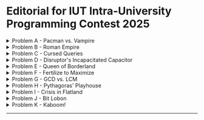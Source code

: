 # Editorial for IUT Intra-University Programming Contest 2025

<details>
<summary>Problem A - Pacman vs. Vampire</summary>

Problem Setter: [Irfanur Rahman Rafio](https://codeforces.com/profile/Rafio)  
Estimated Difficulty: 1500  
Tag(s): Graph

<details>
<summary> Hint 1</summary>

The vampires know Pacman's moves.

</details>

<details>
<summary> Hint 2</summary>

Pacman should exit as soon as possible.

</details>

<details>
<summary> Hint 3</summary>

Find a way to count how many vampires can bite Pacman.

</details>

<details>
<summary> Hint 4</summary>

This problem has a crazy edge case.

</details>

<details>
<summary> Hint 5</summary>

What is the role of walls in this problem?

</details>

<details>
<summary>Solution</summary>

Since the vampires know Pacman's initial location and all moves (thus, the full path), there is no point for Pacman in trying to evade them. So Pacman's optimal strategy is to exit the game as soon as possible.

Each vampire is independent and can bite Pacman at most once. To bite Pacman, a vampire needs to occupy the same cell as Pacman at some point before Pacman exits the game. Now, consider the set of possible meeting points: the food cell (the cell containing the food), Pacman's position just before the food, the one before that, and so on, up to Pacman's starting cell.

If a vampire can meet Pacman at an earlier cell, then by following the same moves as Pacman, it can also meet Pacman at the food cell. The contrapositive is also true: if a vampire cannot reach the food cell in time, then it cannot meet Pacman at any earlier cell either. Therefore, the question "Can a vampire meet Pacman before it exits?" is equivalent to the simpler question "Can a vampire reach the food cell in time?"

This observation reduces the problem to comparing distances. Since both Pacman and the vampires move one cell per turn, a vampire can bite Pacman if and only if its distance to the food cell is less than or equal to Pacman's distance to the food cell.

To check this efficiently, you can run a BFS from the food cell. This gives the distance from the food to every other cell in the grid. Let $dP = \text{distance from Pacman's starting cell to the food}$ and $dV_i = \text{distance from the starting cell of the } i\text{-th vampire to the food}$. The $i$-th vampire can successfully bite Pacman if and only if $dV_i \le dP$.

Finally, Pacman always gains $+500$ points for eating the food, and loses $10$ points for each vampire that manages to bite. Let the number of vampires that can bite Pacman be $B$. The optimal score is: $500 - 10B$.

The following is a compact formulation of the inference:  
Optimal Score $= 500 - 10 \times |\\{ \text{Vampires that can bite Pacman in an optimal play} \\} |$  
 $= 500 - 10 \times |\\{ \text{Vampires that can meet Pacman before he exits} \\} |$  
 $= 500 - 10 \times |\\{ \text{Vampires that can meet Pacman at the food cell} \\} |$  
 $= 500 - 10 \times |\\{ \text{Vampires that can reach the food cell before Pacman or on the same turn} \\} |$  
 $= 500 - 10 \times |\\{ i : dV_i \le dP \\} |$

---

However, this is an **evil problem**. Every statement written till now had a hidden assumption: Pacman can reach the food and exit the game.  
However, because of the walls, this may not be true. It is possible that Pacman and the food are in separate components. In that scenario, all the vampires that are in the same component as Pacman can bite Pacman as the game won't end untill $10^7$ turns. The optimal score will then be: $-10B$.  
To find $B$, you can run DFS/BFS from Pacman's initial cell and count how many vampires are in the same component.

Time Complexity = $\mathcal{O}(nm)$

<details>

<summary>Code</summary>

```cpp
#include <bits/stdc++.h>
using namespace std;

#define fastio ios_base::sync_with_stdio(0); cin.tie(0)
using LL = long long;
using PII = pair<int,int>;

LL inf = 1e7 + 5;



void addNode(int x, int y, int d, vector<string>& grid, vector<vector<int>>& dist, queue<PII>& q)
{
    if(x < 0) return;
    if(y < 0) return;

    int n = grid.size(), m = grid[0].size();
    if(x >= n) return;
    if(y >= m) return;

    if(grid[x][y] == '#') return;
    if(dist[x][y] <= d) return;

    q.push({x, y});
    dist[x][y] = d;
}

void bfs(vector<string>& grid, vector<vector<int>>& dist, int sx, int sy)
{
    queue<PII> q;
    addNode(sx, sy, 0, grid, dist, q);

    while(!q.empty())
    {
        auto [x, y] = q.front();
        q.pop();

        auto d = dist[x][y];

        addNode(x - 1, y, d + 1, grid, dist, q);
        addNode(x + 1, y, d + 1, grid, dist, q);
        addNode(x, y - 1, d + 1, grid, dist, q);
        addNode(x, y + 1, d + 1, grid, dist, q);
    }
}



void pre()
{
    fastio;


}

void solve(int tc)
{
    int i, j, n, m, v = 0;
    cin >> n >> m;

    vector<string> grid(n);
    vector<vector<int>> dist(n, vector<int>(m, inf));
    for(auto &row: grid) cin >> row;

    int px, py, fx, fy;
    for(i = 0; i < n; i++) for(j = 0; j < m; j++)
    {
        if(grid[i][j] == 'P') px = i, py = j;
        if(grid[i][j] == 'F') fx = i, fy = j;
    }

    bfs(grid, dist, fx, fy);

    if(dist[px][py] == inf)
    {
        for(i = 0; i < n; i++)
            for(j = 0; j < m; j++)
                dist[i][j] = inf;

        bfs(grid, dist, px, py);

        for(i = 0; i < n; i++)
            for(j = 0; j < m; j++)
                if(grid[i][j] == 'V' and dist[i][j] < inf)
                    v++;

        cout << -10 * v;
        return;
    }

    for(i = 0; i < n; i++)
        for(j = 0; j < m; j++)
            if(grid[i][j] == 'V' and dist[i][j] <= dist[px][py])
                v++;

    cout << 500 - 10 * v;
}

int main()
{
    pre();

    int tc, tt = 1;
    cin >> tt;

    for(tc = 1; tc <= tt; tc++)
    {
        // cout << "Case " << tc << ": ";
        solve(tc);
        cout << '\n';
    }

    return 0;
}
```

</details>
</details>
</details>

<details>
<summary>Problem B - Roman Empire</summary>

Problem Setter: [Abdullah Abrar](https://codeforces.com/profile/lelbaba)  
Estimated Difficulty: 900  
Tag(s): Implementation

<details>
<summary>Solution</summary>

To convert a number to a Roman numeral, you first need to understand the structure. The key is that Roman numerals, much like the natural number system, are based on **postional value**.  
If you take a number like $1248$, you think of it as $1000 + 200 + 40 + 8$. The Roman numeral system treats it the same way. The representation for $1000$ is M, for $200$ is CC, for $40$ is XL, and for $8$ is VIII. To get the final Roman numeral, you simply join these parts together: MCCXLVIII.

Each digit in a number corresponds to a specific Roman numeral substring. This substring for the digit depends just on its value and position. The final result is always the **concatenation** of these substrings, from the largest postional value to the smallest.

Interestingly, the **pattern** for forming the numeral for any digit from 1 to 9 is universal. It just uses a different set of symbols depending on the positional value. For any given position (ones, tens, hundreds), you can identify a "one" symbol (I, X, C), a "five" symbol (V, L, D), and the "next one" symbol (X, C, M).

You can process the input number one digit at a time, from left to right (thousands, then hundreds, and so on). The core of this process is a reusable function that can convert any single digit from 0-9 into its Roman numeral substring, given its postional value.

The logic for converting a single digit can be broken down into three distinct types of cases.

1. **The Subtractive Cases**: Digits 4 and 9 are special. They are formed by placing a "one" symbol to represent subtraction.

2. **The Additive Cases**: Digits 1, 2, and 3 are the simplest. They are formed by repeating the "one" symbol for that postional value one, two, or three times (e.g., III or XXX).

3. **The Additive Cases with Five**: Digits 5, 6, 7, and 8 all start with the "five" symbol. The number 5 is just the "five" symbol itself. For 6, 7, and 8, you start with the "five" symbol and then append the Roman numeral for the remainder (1, 2, or 3).

This algorithm can be cleanly implemented using recursion.

<details>
<summary>Code</summary>

```cpp
#include <bits/stdc++.h>
using namespace std;

#define fastio ios_base::sync_with_stdio(0); cin.tie(0)
using LL = long long;

string symbols[] = {"I", "V", "X", "L", "C", "D", "M", ""};

string getSymbol(int digit, int pos)
{
    string one = symbols[pos * 2], five = symbols[pos * 2 + 1];

    if(digit == 0) return "";
    if(digit == 9) return one + getSymbol(1, pos + 1);
    if(digit >= 5) return five + getSymbol(digit - 5, pos);
    if(digit == 4) return one + five;
    return one + getSymbol(digit - 1, pos);
}



void pre()
{
    fastio;


}

void solve(int tc)
{
    int n;
    cin >> n;

    cout << getSymbol(n / 1000, 3); n %= 1000;
    cout << getSymbol(n / 100, 2); n %= 100;
    cout << getSymbol(n / 10, 1); n %= 10;
    cout << getSymbol(n, 0);
}

int main()
{
    pre();

    int tc, tt = 1;
    cin >> tt;

    for(tc = 1; tc <= tt; tc++)
    {
        // cout << "Case " << tc << ": ";
        solve(tc);
        cout << '\n';
    }

    return 0;
}
```

</details>
</details>

<details>
<summary>Alternate Solution</summary>

A great alternative strategy for this problem is to use a precomputed **lookup table**. Instead of building the logic to figure out Roman numerals on the fly, you do the work ahead of time and store all the possible answers in a simple table. Since $n \le 1316$, you only need to work with at most $4$ digits.

With your lookup table ready, the algorithm to convert a number becomes very straightforward. You can write a simple loop that processes the input number from the highest place value down to the lowest.

The primary advantage of this method is its _simplicity_ and _reliability_. The program at runtime isn't 'thinking' about Roman numeral rules; it's just retrieving an answer that you've already prepared. Your runtime code becomes incredibly clean - just a loop and an array lookup. This makes your code far less prone to bugs compared to a recursive function or a complex series of if-else statements.

<details>
<summary>Code</summary>

```cpp
#include <bits/stdc++.h>
using namespace std;

#define fastio ios_base::sync_with_stdio(0); cin.tie(0)
using LL = long long;

string digit[4][10] = {
    {"", "I", "II", "III", "IV", "V", "VI", "VII", "VIII", "IX"},
    {"", "X", "XX", "XXX", "XL", "L", "LX", "LXX", "LXXX", "XC"},
    {"", "C", "CC", "CCC", "CD", "D", "DC", "DCC", "DCCC", "CM"},
    {"", "M", "MM", "MMM", "", "", "", "", "", ""}
};

int p10[4] = {1, 10, 100, 1000};



void pre()
{
    fastio;


}

void solve(int tc)
{
    int i, n, d;
    cin >> n;

    for(i = 3; i >= 0; i--)
    {
        d = (n / p10[i]) % 10;
        cout << digit[i][d];
    }
}

int main()
{
    pre();

    int tc, tt = 1;
    cin >> tt;

    for(tc = 1; tc <= tt; tc++)
    {
        // cout << "Case " << tc << ": ";
        solve(tc);
        cout << '\n';
    }

    return 0;
}
```

</details>
</details>

<details>
<summary>Bonus Problem</summary>

Try to solve the reverse problem. Given a roman numeral representation of a number, determine its value.

</details>
</details>

<details>
<summary>Problem C - Cursed Queries</summary>

Problem Setter: [Nayeem Hossain Ahad](https://codeforces.com/profile/flying_saucer)  
Estimated Difficulty: 1900  
Tag(s): Data Structures, Range Query, Number Theory

<details>
<summary>Hint 1</summary>

Try to relate it with gcd.

</details>
<details>
<summary>Hint 2</summary>

$m$ is fixed for any testcase.

</details>

<details>
<summary>Hint 3</summary>

Highest number of divisors of $m$ is $48$.

</details>

<details>
<summary>Solution</summary>

Let's try to determine for any value of $k$ which number $a$ will be `k-good`.

Formally, you can write $a$ will be `k-good` if  
$a + kx \equiv 0 \pmod{m}$ is unsolvable.

Rewriting the equation you get:  
$a + kx = my \quad , \quad (\ x,\ y \in \mathbb{Z} ,\ x > 0,\ y > 0)$  
$\Rightarrow my - kx = a$ 

---

**Case 1: When a is not divisible by gcd(m, k).**

Let,  
$g = \gcd(m, k), \quad m' = \frac{m}{g}, \quad k' = \frac{k}{g}$ 

$my - kx = a$  
$\Rightarrow g m' y - g k' x = a$ 

This equation will be solvable for integer values of $x$ and $y$, only if $a$ is divisible by $g$.  

So if $a$ is not divisible by $g$, $a$ must be a `k-good` number.

---

**Case 2: When a is divisible by gcd(m, k).**

[Bézout's identity](https://proofwiki.org/wiki/B%C3%A9zout%27s_Identity) states that for any pair of integers $(p, q)$ there exists a pair of integers $(x, y)$ such that

$px + qy = \gcd(p, q)$  
$\Rightarrow px - (-qy) = \gcd(p, q)$  
$\Rightarrow px - qy = \gcd(p, q)$ 

You can add enough $pq$ to both $px$ and $qy$ to ensure that both $x$ and $y$ become positive without changing the right side of the equation.  
So the equation,

$px - qy = \gcd(p, q)$ is solvable for $(x > 0, y > 0)$. 

Replacing $p, q$ with $m, k$:  
$mx - ky = g \quad , \quad g = \gcd(m, k)$ 

Multiplying both sides by $\frac{a}{g}$ you get:  
$mx' - ky' = a$ 

Since $\frac{a}{g}$ is an integer (as $a$ is divisible by $g$), this equation is solvable.  
So $a$ will not be a `k-good` number.

---

**Final Reduction**

For any number $a$ to be `k-good` it should **not** be divisible by $\gcd(m, k)$.  

So the problem is reduced to finding the number of integers in the range $[l, r]$ that are not divisible by $\gcd(m, k)$.  

As $m$ is fixed for a testcase and $\gcd(m, k)$ will be a divisor of $m$,  
you can maintain a data structure (Segment Tree or Fenwick Tree) for each divisor of $m$.  

Let **nod(m)** denote the number of divisors of $m$.  
The number of divisors of $m$ will not exceed **48**.

- Data structure initialization takes $\mathcal{O}(\text{nod}(m) \cdot n \cdot \log n)$ time.
- Query 2 can be done in $\mathcal{O}(\log n)$ time.
- Query 1 can be done in $\mathcal{O}(\log n \cdot \text{nod}(m))$ time.

<details> 
<summary>Code</summary>

**Fenwick Tree Implementation**

```cpp
#include <bits/stdc++.h>
using namespace std;

#define PLL pair<long long, long long>
#define LL long long

#define faster {ios_base::sync_with_stdio(false);cin.tie(NULL);cout.tie(NULL);}

#define all(v) v.begin(), v.end()

class BIT{
    vector<int> bin;
    int N;
public:
    BIT(int N): N(N){
        bin = vector<int> (N + 1);
    }
    BIT() {}
    void update(int id, int val){
        for(; id <= N; id += id & -id)
            bin[id] += val;
    }
    int helper(int id){
        int sum = 0;
        for(; id > 0; id -= id & -id)
            sum += bin[id];
        return sum;
    }
    int query(int l, int r){
        return helper(r) - helper(l - 1);
    }
    ~BIT() {}
};

void solve(int tc) {
    int n, m; cin >> n >> m;
    vector<int> divisor, a(n);
    for(int i = 0; i < n; i++)
        cin >> a[i];

    for(int i = 1; i * i <= m; i++){
        if(m % i) continue;
        divisor.push_back(i);
        if(i != m / i) divisor.push_back(m / i);
    }
    sort(all(divisor));
    int s = divisor.size();
    vector<BIT> bit(s);
    for(int i = 0; i < s; i++){
        bit[i] = BIT(n);
    }
    for(int i = 0; i < s; i++){
        for(int j = 0; j < n; j++){
            if(a[j] % divisor[i] == 0) bit[i].update(j + 1, 1);
        }
    }
    int q; cin >> q;
    while(q--){
        int t; cin >> t;
        if(t == 1){
            int id, x; cin >> id >> x; id--;
            for(int i = 0; i < s; i++){
                if(a[id] % divisor[i] == 0) bit[i].update(id + 1, -1);
                if(x % divisor[i] == 0) bit[i].update(id + 1, 1);
            }
            a[id] = x;
        }else{
            int l, r, k; cin >> l >> r >> k;
            k = find(all(divisor), __gcd(m, k)) - divisor.begin();
            int ans = bit[k].query(l, r);
            cout << r - l + 1 - ans << '\n';
        }
    }
}

signed main() {
    faster
    int t = 1;
    cin >> t;
    for (int tc = 1; tc <= t; tc++) {
        solve(tc);
    }
    return 0;
}

```
**Segment Tree Implementation**

```cpp
#include <bits/stdc++.h>
#include <ext/pb_ds/assoc_container.hpp>
#include <ext/pb_ds/tree_policy.hpp>
 
using namespace std;
using namespace __gnu_pbds;
 
#define PLL pair<long long, long long>
#define LL long long
 
#define faster {ios_base::sync_with_stdio(false);cin.tie(NULL);cout.tie(NULL);}
#define ordered_set tree<int, null_type,less<int>, rb_tree_tag,tree_order_statistics_node_update>
#define all(v) v.begin(), v.end()
 
 
template <typename DT>
class segmentTree {
  DT *seg, I;
  int n;
  DT (*merge)(DT, DT);
 
  void build(int idx, int le, int ri, vector<DT> &v) {
    if (le == ri) {
      seg[idx] = v[le];
      return;
    }
    int mid = (le + ri) >> 1;
    build(2 * idx + 1, le, mid, v);
    build(2 * idx + 2, mid + 1, ri, v);
    seg[idx] = merge(seg[2 * idx + 1], seg[2 * idx + 2]);
  }
 
  void update(int idx, int le, int ri, int pos, DT val) {
    if (le == ri) {
      seg[idx] = val;
      return;
    }
    int mid = (le + ri) >> 1;
    if (pos <= mid)
      update(2 * idx + 1, le, mid, pos, val);
    else
      update(2 * idx + 2, mid + 1, ri, pos, val);
    seg[idx] = merge(seg[2 * idx + 1], seg[2 * idx + 2]);
  }
 
  DT query(int idx, int le, int ri, int l, int r) {
    if (l <= le && r >= ri) {
      return seg[idx];
    }
    if (r < le || l > ri) {
      return I;
    }
    int mid = (le + ri) >> 1;
    return merge(query(2 * idx + 1, le, mid, l, r), query(2 * idx + 2, mid + 1, ri, l, r));
  }
 
 public:
  segmentTree() {}
  segmentTree(vector<DT> &v, DT (*fptr)(DT, DT), DT I) {
    n = v.size();
    this->I = I;
    merge = fptr;
    seg = new DT[4 * n];
    build(0, 0, n - 1, v);
  }
  segmentTree(int n, DT (*fptr)(DT, DT), DT I) {
    this->n = n;
    this->I = I;
    merge = fptr;
    seg = new DT[4 * n];
    for(int i = 0; i < 4 * n; i++)
      seg[i] = I;
  }
  void update(int pos, DT val) { update(0, 0, n - 1, pos, val); }
  DT query(int l, int r) { return query(0, 0, n - 1, l, r); }
};
 
vector<int> fun(vector<int> a, vector<int> b){
    int m = a.size();
    vector<int> ret(m);
    for(int i = 0; i < m; i++){
        ret[i] = a[i] + b[i];
    }
    return ret;
}
 
void solve(int tc) {
    int n, m; cin >> n >> m;
    vector<int> divisor, a(n);
    for(int i = 0; i < n; i++)
        cin >> a[i];
 
    for(int i = 1; i * i <= m; i++){
        if(m % i) continue;
        divisor.push_back(i);
        if(i != m / i) divisor.push_back(m / i);
    }   
    sort(all(divisor));
    int s = divisor.size();
    vector<vector<int>> b(n, vector<int> (s));
    for(int i = 0; i < n; i++){
        for(int j = 0; j < s; j++){
            b[i][j] = (a[i] % divisor[j] == 0);
        }
    }
    segmentTree<vector<int>> seg(b, fun, vector<int> (s));
 
    int q; cin >> q;
    while(q--){
        int t; cin >> t;
        if(t == 1){
            int id, x; cin >> id >> x; id--;
            vector<int> val(s);
            for(int i = 0; i < s; i++){
                if(x % divisor[i] == 0) val[i] = 1;
            }
            seg.update(id, val);
        }else{
            int l, r, k; cin >> l >> r >> k; l--, r--;
            k = find(all(divisor), __gcd(m, k)) - divisor.begin();
            int ans = seg.query(l, r)[k];
            cout << r - l + 1 - ans << '\n';
        }
    }
}
 
signed main() {
    faster
    int t = 1;
    cin >> t;
    for (int tc = 1; tc <= t; tc++) {
        solve(tc);
    }
    return 0;
}

```

</details>
</details>

<details>
<summary>Alternate Solution</summary>

This problem can also be solved for higher values of $m \, (m \leq 10^9)$.

Instead of Segment Tree / Fenwick Tree, you can divide the whole array into $\sqrt{n}$ blocks each of size $\sqrt{n}$ and maintain the information (how many numbers in this block are not divisible by a certain divisor of $m$) for each block.

- Preprocessing takes $\mathcal{O}(n \cdot \text{nod}(m) + t \cdot \sqrt{m})$ time.  
- Query 2 can be done in $\mathcal{O}(\sqrt{n})$ time.  
- Query 1 can be done in $\mathcal{O}(\text{nod}(m))$ time, which will not exceed **1344** for $(m \leq 10^9)$.

<details>
<summary>Code</summary>

```cpp
#include <bits/stdc++.h>
#include <ext/pb_ds/assoc_container.hpp>
#include <ext/pb_ds/tree_policy.hpp>

using namespace std;
using namespace __gnu_pbds;
using LL = long long;

#ifdef LEL
#include "dbg.h"
#else
#define dbg(...)
#endif

const int N = 1e5 + 5, M = 1350, B = 350; // B * B > N
int a[N], b[B][M], divisors[M], div_cnt;

void init(int m) {
    div_cnt = 0;
    for(LL i = 1; i * i <= m; i++) {
        if(m % i == 0) {
            divisors[div_cnt++] = i;
            if(i != m / i) divisors[div_cnt++] = m / i;
        }
    }
}

void update(int i, int x) {
    for(int d = 0; d < div_cnt; d++) {
        int last = (a[i] % divisors[d] != 0);
        int cur = (x % divisors[d] != 0);

        b[i / B][d] += cur - last;
    }
    a[i] = x;
}

int query(int l, int r, int k) {
    int rnk = 0;
    for(int d = 0; d < div_cnt; d++) {
        if(k == divisors[d]) rnk = d;
    }

    int ans = 0;
    for(int i = l; i <= r; i++) {
        if(i % B == 0 and i + B - 1 <= r) {
            ans += b[i / B][rnk];
            i += B - 1;
        } else {
            ans += (a[i] % k != 0);
        }
    }

    return ans;
}

int main() {
    cin.tie(0) -> sync_with_stdio(0);

    int T;
    cin >> T;
    while(T--) {
        int n, m;
        cin >> n >> m;

        init(m);
        for(int i = 0, x; i < n; i++) {
            cin >> x; a[i] = 0;
            update(i, x);
        }

        int q;
        cin >> q;

        while(q--) {
            int tp;
            cin >> tp;
            if(tp == 1) {
                int idx, x;
                cin >> idx >> x;
                update(idx - 1, x);
            } else {
                int l, r, k;
                cin >> l >> r >> k; k = __gcd(k, m);
                cout << query(l - 1, r - 1, k) << '\n';
            }
        }
        for(int i = 0; i <= n / 350; i++)
            for(int j = 0; j <= div_cnt; j++)
                b[i][j] = 0;
    }
}
```

</details> 
</details> 
</details>

<details>
<summary>Problem D - Disruptor's Incapacitated Capacitor</summary>

Problem Setter: [Syed Rifat Raiyan](https://codeforces.com/profile/Starscream-11813)  
Estimated Difficulty: 1400  
Tag(s): Geometry

<details>

<summary>Hint 1</summary>

All strings behave the same due to symmetry.

</details>

<details>
<summary>Hint 2</summary>

Use the formula for the chord length of circle and Pythagorean theorem in 3D.

</details>

<details>
<summary>Solution</summary>

The problem is essentially geometric. You are dealing with two circular plates of a capacitor, each with radius $r$, connected by several strings of equal length $L$.

Due to symmetry, all strings behave the same and you can focus on a single string. When the $+ve$ plate is rotated by an angle $\theta$, you need to compute the resulting distance $d$ between the plates. Each string connects two corresponding points on the edges of the two plates. Before rotation, the endpoints of a string align along the same radius. After rotating the $+ve$ plate by $\theta$, the two endpoints of a string on the two plates are no longer aligned but are separated by an angular difference of $\theta$.

![Figure-D](./images/Figure-D.png)

Consider the two attachment points on the edges after rotation. Both points lie on a circle of radius $r$ centered at the axis of rotation, but separated by angle $\theta$. Hence, the distance $x$ between these two points is the chord length of a circle which can be obtained by the cosine rule of triangles as follows,

$x = \sqrt{r^2 + r^2 - 2r^2 \cos\theta} = \sqrt{2r^2 (1 - \cos\theta)}$

Now, each string forms the hypotenuse of a right triangle whose legs are:

- the distance between the two points on the $+ve$ plate's edge, $x$, and
- the distance between the plates, $d$.

Thus, by Pythagoras' theorem, $L^2 = d^2 + x^2$.

Substituting $x^2 = 2r^2(1 - \cos\theta)$ gives,

$L^2 = d^2 + 2r^2(1 - \cos\theta)$

Rearranging for $d$, you get,

$d = \sqrt{L^2 - 2r^2(1 - \cos\theta)}$

This is the required distance between the plates.

Be careful with angle units. Most programming languages expect trigonometric functions to use radians, not degrees.

<details>
<summary>Code</summary>

```cpp
#include <bits/stdc++.h>
using namespace std;

#define SQR(a)                  ((a)*(a))
#define Godspeed                ios_base::sync_with_stdio(0);cin.tie(NULL)
#define urs(r...)               typename decay<decltype(r)>::type
#define REP(i,b)                for(urs(b) i=0;i<b;i++)
#define all(a)                  a.begin(),a.end()
#define Bye                     return 0
#define ll                      long long
#define LD                      long double
#define PI                      acos(-1.0)

int main()
{
    Godspeed;
    int Tests=1;
    cin>>Tests;
    while(Tests--)
    {
        ll r,L,theta;
        cin>>r>>L>>theta;
        LD theta_rad=theta*PI/180.0;
        LD res=sqrt(SQR(L)-(2.0*SQR(r)*(1.0-cos(theta_rad))));
        cout<<fixed<<setprecision(7)<<res<<endl;
    }
    Bye;
}
```

</details>
</details>

<details>
<summary>Alternate Solution</summary>

An easy way to think about this problem is with cylindrical coordinates (polar coordinates with z-axis). Set up the coordinate system to have the centers of the positive and negative plate in the points $(0, 0, 0)$ and $(0, 0, L)$ respectively.

Without loss of generality, let $A(r, 0, 0)$ and $B(r, 0, L)$ be two points connected by a string.  
After rotating the positive plate by $\theta$, $A$ will go to $A'(r, \theta, z)$.  
In cartesian coordinates, $A'$ will be $(r\cos\theta, r\sin\theta, z)$.  
The new distance between the plates is $d = L - z$.

Now, $A'B = AB$  
$\implies \sqrt{(r\cos\theta - r)^2 + r^2\sin^2\theta + (z - L)^2} = L$  
$\implies r^2\cos^2\theta + r^2 - 2r^2\cos\theta  + r^2\sin^2\theta + d^2 = L^2$  
$\implies 2r^2 - 2r^2\cos\theta  + d^2 = L^2$  
$\implies 2r^2(1 - \cos\theta)  + d^2 = L^2$  
$\therefore d = \sqrt{L^2 - 2r^2(1 - \cos\theta)}$

<details>
<summary>Code</summary>

```cpp
#include <bits/stdc++.h>
using namespace std;

#define fastio ios_base::sync_with_stdio(0); cin.tie(0)
using LL = long long;

long double PI = acosl(-1);



void pre()
{
    fastio;

    cout << fixed << setprecision(7);
}

void solve(int tc)
{
    int r, L, theta;
    cin >> r >> L >> theta;

    long double thetaRad = theta * PI / 180;
    long double d = sqrtl(1.0L * L * L - 2.0L * r * r * (1 - cosl(thetaRad)));
    cout << d;
}

int main()
{
    pre();

    int tc, tt = 1;
    cin >> tt;

    for(tc = 1; tc <= tt; tc++)
    {
        // cout << "Case " << tc << ": ";
        solve(tc);
        cout << '\n';
    }

    return 0;
}
```

</details>
</details>
</details>

<details>
<summary>Problem E - Queen of Borderland</summary>

Problem Setter: [Akib Haider](https://codeforces.com/profile/_akibhaider_)  
Estimated Difficulty: 1300  
Tag(s): Combinatorics, Math

<details>
<summary>Hint</summary>

Solve for each color separately.

</details>

<details>
<summary>Solution</summary>

You need to find the number of combinations where, for each color, an even number of bottles remain. Since the condition for one color does not affect any other, you can solve the problem independently for each color and then multiply the results at the end.

Let the number of bottles of the $i$-th color be $n_i$. In a valid combination, the number of bottles that remain must be even. The number of ways to choose an even number of bottles is: $\displaystyle\binom{n_i}{0} + \binom{n_i}{2} + \binom{n_i}{4} + ... + \binom{n_i}{m}$, where $m$ is the largest even number such that $m \le n_i$ (that is, $m = n_i$ if $n_i$ is even, and $m = n_i - 1$ if $n_i$ is odd).

Time Complexity Analysis:  
For counting the combinations of the $i$-th color, you need $\mathcal{O}(n_i)$ operations.  
So, for all colors, the total is $\mathcal{O}(n_1 + n_2 + ... + n_{26}) = \mathcal{O}(n)$.  
Thus, the overall time complexity for a single round is $\mathcal{O}(n)$.  
The precalculation of factorials and inverse factorials (modular inverses of factorials) can be considered $\mathcal{O}(1)$.

<details>
<summary>Code</summary>

```cpp
#include <bits/stdc++.h>
using namespace std;

#define fastio ios_base::sync_with_stdio(0); cin.tie(0)
using LL = long long;

const LL MOD = 1e9 + 7;
const int N = 2e6 + 5;
LL fct[N], inv[N], invFct[N];

void initFct()
{
    fct[0] = 1;
    for(int i = 1; i < N; i++) fct[i] = (fct[i - 1] * i) % MOD;
}

void initModInv()
{
    int i, m, r;

    inv[1] = 1;
    for(i = 2; i < N; i++)
    {
        m = MOD / i, r = MOD % i;

        inv[i] = -m * inv[r];

        inv[i] %= MOD, inv[i] += MOD, inv[i] %= MOD;
    }
}

void initInvFct()
{
    invFct[0] = 1;
    for(int i = 1; i < N; i++) invFct[i] = (invFct[i - 1] * inv[i]) % MOD;
}

LL nCr(int n, int r)
{
    return fct[n] * invFct[r] % MOD * invFct[n - r] % MOD;
}



void pre()
{
    fastio;

    initFct();
    initModInv();
    initInvFct();
}

void solve(int tc)
{
    int i, n;
    string s;
    cin >> n >> s;

    vector<int> freq(26);
    for(char c: s) freq[c - 'a']++;

    LL ans = 1, t;
    for(auto x: freq) if(x > 0)
    {
        t = 0;
        for(i = 0; i <= x; i += 2)
        {
            t += nCr(x, i);
            t %= MOD;
        }

        ans *= t;
        ans %= MOD;
    }

    cout << ans;
}

int main()
{
    pre();

    int tc, tt = 1;
    cin >> tt;

    for(tc = 1; tc <= tt; tc++)
    {
        // cout << "Case " << tc << ": ";
        solve(tc);
        cout << '\n';
    }

    return 0;
}
```

</details>
</details>

<details>
<summary>Alternate Solution</summary>
Let's try to break the process of choosing an even number of bottles out of $n$ into two steps $(n > 0)$:

1. Choose any combination from the first $(n - 1)$ bottles.
2. If the number of chosen bottles is even, then remove the last bottle; otherwise, keep it.

Step 1 can be done in $2^{n - 1}$ ways.  
Step 2 has exactly $1$ valid choice given Step 1.  
Therefore, the total number of ways is $2^{n - 1}$.

From combinatorics, this agrees with the identity:  
$\displaystyle\binom{n}{0} + \binom{n}{2} + \binom{n}{4} + ... + \binom{n}{m} = 2^{n - 1}$ for any $n > 0$ where $m$ is the largest even number such that $m \le n$.

For finding the value of $2^x$, you can use binary exponentiation, precalculate the powers of $2$ untill $10^6$, or even run a loop (since the sum of $n$ over all test cases is within $2 \times 10^6$).

The time complexity is $\mathcal{O}(n)$ because you have to build the frequency array.

<details>
<summary>Code</summary>

```cpp
#include <bits/stdc++.h>
using namespace std;

#define fastio ios_base::sync_with_stdio(0); cin.tie(0)
using LL = long long;

const LL MOD = 1e9 + 7;

LL binExp(LL a, LL p)
{
    if(p == 0) return 1;
    if(p % 2 == 1) return a * binExp(a, p - 1) % MOD;
    return binExp(a * a % MOD, p / 2);
}



void pre()
{
    fastio;


}

void solve(int tc)
{
    int i, n;
    string s;
    cin >> n >> s;

    vector<int> freq(26);
    for(char c: s) freq[c - 'a']++;

    LL ans = 1, t;
    for(auto x: freq) if(x > 0)
    {
        ans *= binExp(2, x - 1);
        ans %= MOD;
    }

    cout << ans;
}

int main()
{
    pre();

    int tc, tt = 1;
    cin >> tt;

    for(tc = 1; tc <= tt; tc++)
    {
        // cout << "Case " << tc << ": ";
        solve(tc);
        cout << '\n';
    }

    return 0;
}
```

</details>
</details>

<details>
<summary>Alternate Solution</summary>

Let $k$ be the number of colors with at least one bottle.  
$2^{n_1 - 1} \times 2^{n_2 - 1} \times ... \times 2^{n_k - 1}$ simplifies to $2^{n - k}$.

The time complexity is still $\mathcal{O}(n)$ because you have to count the value of $k$.

<details>
<summary>Code</summary>

```cpp
#include <bits/stdc++.h>
using namespace std;

#define fastio ios_base::sync_with_stdio(0); cin.tie(0)
using LL = long long;

const LL MOD = 1e9 + 7;
const int N = 1e6 + 5;
LL pow2[N];



void pre()
{
    fastio;

    pow2[0] = 1;
    for(int i = 1; i < N; i++) pow2[i] = 2 * pow2[i - 1] % MOD;
}

void solve(int tc)
{
    int i, n;
    string s;
    cin >> n >> s;

    vector<int> freq(26);
    for(char c: s) freq[c - 'a']++;

    int k = 0;
    for(auto x: freq) if(x > 0) k++;

    cout << pow2[n - k];
}

int main()
{
    pre();

    int tc, tt = 1;
    cin >> tt;

    for(tc = 1; tc <= tt; tc++)
    {
        // cout << "Case " << tc << ": ";
        solve(tc);
        cout << '\n';
    }

    return 0;
}
```

</details>
</details>

<details>
<summary>Trivia</summary>

This problem is directly inspired by [Problem E](https://toph.co/c/cseduic-battle-of-brains-2023) of [DU Battle of Brains 2023](https://toph.co/c/cseduic-battle-of-brains-2023) by [Yeamin Kaiser](https://codeforces.com/profile/_kaizer_).

</details>
</details>

<details>
<summary>Problem F - Fertilize to Maximize</summary>

Problem Setter: [Saom Bin Khaled](https://codeforces.com/profile/greenbinjack)  
Estimated Difficulty: 900  
Tag(s): Adhoc

<details>
<summary>Hint</summary>

Try planting one seed in a column and recalculate the beauty score.

</details>

<details>
<summary>Solution</summary>

**The score of a column does not change after planting new seeds.**

The beauty score of a column $i$ is initially defined as:  
$\displaystyle Score_i = \frac{1}{t_i - s_i + 1} $

When we plant a new seed in a column, both the number of healthy flowers $s_i$ and the total flowers $t_i$ increase by $1$. So, The new score becomes:  
$\displaystyle Score_i = \frac{1}{(t_i + 1) - (s_i + 1) + 1} = \frac{1}{t_i - s_i + 1} $  
which is **exactly the same** as the initial score for that column. Therefore, there is no gain in $Score_i$ for planting a new seed and the $M$ magical seeds are irrelevant. Formally, $Score_i$ remains **invariant** under the operation of planting seeds.

The answer is simply the average of the initial scores.

$\displaystyle \text{Final Score} = \frac{1}{n} \times \sum (\frac{1}{t_i - s_i + 1})$

<details>
<summary>Code</summary>

```cpp
#include <bits/stdc++.h>
using namespace std;

int main() {
    ios_base::sync_with_stdio(false);
    cin.tie(nullptr);

    int tests;
    cin >> tests;
    while (tests--) {
        int n, m;
        cin >> n >> m;
        vector<int> s(n), t(n);
        for (auto &x : s) cin >> x;
        for (auto &x : t) cin >> x;

        double ans = 0;
        for (int i = 0; i < n; i++) {
            ans += 1.0 / (t[i] - s[i] + 1);
        }

        cout << fixed << setprecision(6) << ans / n << '\n';
    }

    return 0;
}
```

</details>
</details>
</details>

<details>
<summary>Problem G - GCD vs. LCM</summary>

Problem Setter: [Zunaid Ul Alam](https://codeforces.com/profile/ThisWasUnplanned)  
Estimated Difficulty: 1700  
Tag(s): Constructive, Number Theory

<details>

<summary>Hint 1</summary>

Try to **build** an interesting array while minimizing the $LCM$.

</details>

<details>
<summary>Hint 2</summary>

Think about prime numbers.

</details>

<details>
<summary>Solution</summary>

A convenient way to check whether an interesting array of size $n$ can be constructed with $LCM \le l$, is to think in terms of the minimum possible $LCM$ achievable by such an array and then compare that value against $l$.

Let's define an interesting array of size $n$ to be _better_ than another interesting array of size $n$ if it has a smaller $LCM$. An array of size $n$ will be called _best_ if there exists no array of size $n$ better than it.

Thus, the problem reduces to identifying the best array of size $n$ and checking whether its $LCM$ is within the allowed bound $l$.

---

Let's analyze some properties of an interesting array:

- Both $GCD$ and $LCM$ are commutative functions. So, any permutation of an interesting array is interesting.
- For any integer $k > 1$, if $[ka_1, ka_2, \dots, ka_n]$ is interesting, $[a_1, a_2, \dots, a_n]$ must be interesting. Obviously, $\mathrm{lcm}(a_1, a_2, \dots, a_n) < \mathrm{lcm}(ka_1, ka_2, \dots, ka_n)$. So, the best array has a $GCD$ of 1.

Now, an array is interesting if and only if its $GCD$ increases whenever you remove any element from it.  
To find out when it happens, you need to understand what happens to the $GCD$ when you _remove_ one element from the array.  
An easy way to think about that is to analyze what happens when you _add_ an element to the array and then analyze what changes happen when you undo it, because you can't remove an element without adding it first.

Since $GCD$ is a non-increasing function under extension, when you add a new element to an array, the overall $GCD$ can either decrease or stay the same.  
When does it decrease? The $GCD$ decreases when the new element is not a multiple of the previous $GCD$. In other words, it "misses" at least one prime factor common to all previous elements.  
Reversing this logic, you can deduce that removing an element increases the $GCD$ if and only if the removed element is the unique one missing some prime factor that all the others share.

---

Following the established logic, we can conclude that if $[a_1, a_2, \dots, a_n]$ is interesting:

- There must exist at least one prime factor that belongs to all elements except $a_1$.
- There must exist at least one prime factor that belongs to all elements except $a_2$.
- $\dots$
- There must exist at least one prime factor that belongs to all elements except $a_n$.

This implies that the $LCM$ of an interesting array of size $n$ must contain at least $n$ distinct prime factors.

The **best array** can then be constructed as follows:

- The $LCM$ will have exactly $n$ prime factors: $\mathrm{lcm}(a_1, a_2, \dots, a_n) = p_1 p_2 \dots p_n$, where $p_1, p_2, \dots, p_n$ are the $n$ smallest prime numbers.
- Each element $a_i$ will contain all prime factors except $p_i$: $\displaystyle a_i = \frac{p_1 p_2 \dots p_n}{p_i}, \quad \forall i \in \\{1, 2, \dots, n\\}$

This array is interesting because:

- Removing $a_i$ reintroduces the missing prime factor $p_i$ into the $GCD$, so the $GCD$ strictly increases.
- Every element is therefore indispensable for maintaining the fragile condition $\gcd(a_1, a_2, \dots, a_n) = 1$.

---

The $16$-th prime number is $53$ and the product of the first $16$ prime numbers exceed $10^{18}$. So, the output will always be $-1$ for $n > 15$. For other cases, the best array can be constructed in linear time if the primes are predetermined using Sieve of Eratosthenes or by hand.

<details>
<summary>Code</summary>

```cpp
#include <bits/stdc++.h>
using namespace std;

#define fastio ios_base::sync_with_stdio(0); cin.tie(0)
using LL = long long;

const int N = 105;
LL spf[N];
vector<LL> Primes;
LL primeProduct[N];

void Sieve()
{
    int i, j;
    for(i = 0; i < N; i++) spf[i] = i;

    for(i = 2; i < N; i++) if(spf[i] == i)
    {
        Primes.push_back(i);

        for(j = i * i; j < N; j += i)
            if(spf[j] == j)
                spf[j] = i;
    }
}



void pre()
{
    fastio;

    Sieve();

    int i;
    primeProduct[0] = 1;
    for(i = 1; i <= Primes.size(); i++)
    {
        if(primeProduct[i - 1] == -1) primeProduct[i] = -1;
        else if(primeProduct[i - 1] > 2e18 / Primes[i - 1]) primeProduct[i] = -1;
        else primeProduct[i] = primeProduct[i - 1] * Primes[i - 1];
    }
}

void solve(int tc)
{
    int i, n;
    LL l, m;

    cin >> n >> l;

    if(n > Primes.size())
    {
        cout << -1;
        return;
    }

    m = primeProduct[n];

    if(m < 0 or m > l)
    {
        cout << -1;
        return;
    }

    for(i = 0; i < n; i++) cout << m / Primes[i] << ' ';
}

int main()
{
    pre();

    int tc, tt = 1;
    cin >> tt;

    for(tc = 1; tc <= tt; tc++)
    {
        // cout << "Case " << tc << ": ";
        solve(tc);
        cout << '\n';
    }

    return 0;
}
```

</details>
</details>
</details>

<details>
<summary>Problem H - Pythagoras' Playhouse</summary>

Problem Setter: [Irfanur Rahman Rafio](https://codeforces.com/profile/Rafio)  
Estimated Difficulty: 2000  
Tag(s): Geometry, Math

<details>
<summary>Hint 1</summary>

What is the longest side of a right triangle?

</details>

<details>
<summary>Hint 2</summary>

If $(a, b, c)$ is a Pythagorean triangle, $(ka, kb, kc)$ is also a Pythagorean triangle, for any positive integer $k$.

</details>

<details>
<summary>Hint 3</summary>

Analyze the parity of the three sides.

</details>

<details>
<summary>Solution</summary>

Let the side lengths of a right riangle be $(a, b, c)$ where $c$ is the length of the hypotenuse.

To fit this triangle inside a semicircle, you must first ensure that all three sides of the triangle can fit within the semicircle. The longest side of a right triangle is its hypotenuse, and the longest chord of a circle is its diameter. Therefore, the hypotenuse cannot be longer than the diameter of the semicircle.

Moreover, if you place the hypotenuse along the diameter, the triangle will always fit inside the semicircle. This follows from the fact that **"An angle inscribed in a semicircle is always a right angle"**.

Hence, the triangle will fit inside a semicircle of radius $r$ if and only if: $c \le d$, where $d = 2r$.

With this, the problem reduces to counting the number of triples $(a, b, c)$ of positive integers such that $a^2 + b^2 = c^2$ and $c \le d = 2r$.

---

Now, you have one equation and two unknowns. Since you do not have enough time to run a nested loop of $\mathcal{O}(d^2)$ time complexity, you need to _analyze the properties of Pythagorean triples_.

First of all, observe that: $a^2 + b^2 = c^2 => k^2a^2 + k^2b^2 = k^2c^2 => (ka)^2 + (kb)^2 = (kc)^2$.  
So, if $(a, b, c)$ is a Pythagorean triangle, $(ka, kb, kc)$ is also a Pythagorean triangle, for any positive integer $k$.

A Pythagorean triple $(a, b, c)$ where $\gcd(a, b, c) = 1$ is called a **primitive Pythagorean triple**.

If you can find such a primitive triple, then you can determine that there are $\displaystyle \lfloor \frac{d}{c} \rfloor$ different Pythagorean triangles that can fit inside the semicircle that are _similar_ to each other, where $d = 2r$ is the diameter. Therefore, the task is reduced to generating primitive Pythagorean triples efficiently.

---

Consider any primitive Pythagorean triple $(a, b, c)$.  
Suppose $\gcd(a, b) = g$. Then $a = a'g$ and $b = b'g$.  
Substituting, we get: $c^2 = g^2a'^2 + g^2b'^2 = g^2(a'^2 + b'^2)$.  
This means that $g$ must divide $c$.  
But if $g > 1$, then $\gcd(a, b, c) > 1$, contradicting primitiveness.

Hence, $\gcd(a, b) = 1$.  
Similarly, it can be shown that $\gcd(a, c) = 1$ and $\gcd(b, c) = 1$.  
This means that $(a, b, c)$ are pairwise coprime.

Since $(a, b, c)$ are pairwise coprime, two or more of them can't be even.  
However, all three of them can't be odd as the sum or the difference of two odd numbers have to be even.  
So, exactly one of $a$, $b$ and $c$ is even.

Now, $(2n + 1)^2 = 4n^2 + 4n + 1$, which is $1$ modulo $4$.  
So, if $a$ and $b$ are odd, $(a^2 + b^2)$ will be $2$ modulo $4$.  
But if $c$ is even, then $c^2$ must be divisible by $4$.  
So, if $(a, b, c)$ is a primitive Pythagorean triple, then $c$ cannot be even.

Without loss of generality, assume $a$ is odd and $b$ is even from here on.

---

Now, $c^2 = a^2 + b^2$  
 $=> c^2 - a^2 = b^2$  
 $=> (c + a)(c - a) = b^2$  
 $=> \displaystyle\frac{c + a}{b} = \frac{b}{c - a}$

Let $\displaystyle\frac{c + a}{b} = \frac{b}{c - a} = \frac{p}{q}$, where $p$ and $q$ are positive co-prime integers \[$p > q$ since $c + a > c > b$\].

So, $\displaystyle \frac{c}{b} + \frac{a}{b} = \frac{p}{q} \text{ and } \frac{c}{b} - \frac{a}{b} = \frac{q}{p}$

Solving the two equations, you'll get $\displaystyle \frac{c}{b} = \frac{p^2 + q^2}{2pq} \text{ and } \frac{a}{b} = \frac{p^2 - q^2}{2pq}$

Here, $p$ and $q$ are co-prime, so they can not both be even.  
If both $p$ and $q$ are odd, $p^2 + q^2$ is even.  
So, $c = \displaystyle \frac{b(p^2 + q^2)}{2pq}$ must be even.  
But $c$ must be odd.  
So, both $p$ and $q$ can't be odd.

Since $p$ and $q$ are co-prime and exactly one of them is odd, $p^2 - q^2 = (p + q)(p - q)$ and $2pq$ are co-prime.  
Since $a$ and $b$ are also co-prime, both the fractions $\displaystyle \frac{a}{b} \text{ and } \frac{p^2 - q^2}{2pq}$ are fully reduced.  
So, $a = p^2 - q^2$ and $b = 2pq$  
Similarly, $c = p^2 + q^2$

So, any primitive Pythagorean triple $(a, b, c)$ \[ $a$ is odd, $b$ is even, $c^2 = a^2 + b^2$ \] can be represented as $(a, b, c) = (p^2 - q^2, 2pq,  p^2 + q^2)$, where $p$ and $q$ are co-prime positive integers, $p > q$, and exactly one of them is even.

For any such $(p, q)$, it holds that $(p^2 - q^2)^2 + (2pq)^2 = (p^2 + q^2)^2$.  
This formula for generating primitive Pythagorean triples is known as **Euclid's formula**.

With this, the Pythagorean triples can be generated fast by looping over all possible valid $p$ and $q$.

---

Finally, to count all triples (a, b, c) that fit inside the semicircle, you need to:

1. Generate all primitive Pythagorean triples with $(a, b, c)$ \[ $a$ is odd, $b$ is even, $c^2 = a^2 + b^2$ \] where $c \le d$.
2. For each such triple $(a, b, c)$, count how many multiples $(ka, kb, kc)$ fit within $kc \le d$. This number is $\displaystyle \lfloor \frac{d}{c} \rfloor$.
3. Sum the number of multiples over all such triples.

**Time Complexity**:  
You need to generate primitive triples with $c \le d$.  
Since $c = p^2 + q^2$, it suffices to consider $p \le \sqrt{d}$.  
For each $p$, you iterate over possible $q < p \le \sqrt{d}$.  
In each iteration, you have to check the $GCD$.  
So, the overall time complexity $= \mathcal{O}(\sqrt{d} \times \sqrt{d} \times \log\sqrt{d}) = \mathcal{O}(d \log d) = \mathcal{O}(r \log r)$

<details>
<summary>Code</summary>

```cpp
#include <bits/stdc++.h>
using namespace std;

#define fastio ios_base::sync_with_stdio(0); cin.tie(0)
using LL = long long;



void pre()
{
    fastio;


}

void solve(int tc)
{
    int r;
    cin >> r;

    int c, d = 2 * r, p, q, ans = 0;
    for(p = 2; p * p < d; p++)
    {
        for(q = 1; q < p; q++)
        {
            if(p % 2 == 1 && q % 2 == 1) continue;
            if(__gcd(p, q) > 1) continue;

            c = p * p + q * q;
            if(c > d) break;

            ans += d / c;
        }
    }

    cout << ans;
}

int main()
{
    pre();

    int tc, tt = 1;
    cin >> tt;

    for(tc = 1; tc <= tt; tc++)
    {
        // cout << "Case " << tc << ": ";
        solve(tc);
        cout << '\n';
    }

    return 0;
}
```

</details>
</details>

<details>
<summary>Trivia</summary>

The inspiration for this problem was drawn last year while I was rewatching one of my all-time favorite playlists [Goniter Ronge](https://youtube.com/playlist?list=PLC7AA1977C7D18DEF) by [Chamok Hasan](https://www.youtube.com/@ChamokHasan). Initially, I intended to use it in a national contest, but later I came to know that this was common knowledge. So I decided to use it in an intra-IUT contest, where it was less familiar.

</details>

<details>
<summary>Bonus Problem</summary>

Pythagoras has become even more picky and will now only play with right triangluar toys that have an **integer height**. Here, the height of a right triangle means the length of the perpendicular drawn from the right angle to the hypotenuse.

For example, in the following figure, the height of the triangle is $h$.

![triangleHeight](./images/triangleHeight.png)

Now count the number of toys that Pythagoras will buy.

</details>
</details>

<details>
<summary>Problem I - Crisis in Flatland</summary>

Problem Setter: [Abdullah Abrar](https://codeforces.com/profile/lelbaba)  
Estimated Difficulty: 1800  
Tag(s): DP

<details>
<summary>Hint 1</summary>
Model the grid as a graph.

</details>

<details>
<summary>Hint 2</summary>
Design the states to make the graph a DAG.

</details>

<details>
<summary>Hint 3</summary>
Carefully observe the constraints.

</details>

<details>
<summary>Solution</summary>

Model the grid as a graph. Each city is a node, and you can travel using either a train (horizontal) or a bus (vertical). Every move has two attributes: the boarding cost you pay at the starting city, and the time spent on the ride. The task is to go from the starting city to the destination within time $T$, while minimizing the total boarding cost.

A natural attempt is to use Dijkstra. You can define a state as $(x, y, remainingTime)$ where the value represents the minimum cost required to reach this state. Transitions are straightforward: from $(x, y, remainingTime)$, you can board a vehicle, pay its boarding cost, and move to another city in the same row or column, decreasing $remainingTime$ accordingly. Notice that this graph of states is a DAG, because every move decreases the $remainingTime$ and you can never go back to a larger $remainingTime$. That makes dynamic programming possible.

However, the time $T$ can be as large as $10^9$, and with up to $1000$ cells, you would need to handle up to $10^{12}$ states, which is not possible.

This is where you flip the perspective. Instead of using time as a state, try using cost as a state. Define $(x, y, remainingCost)$ as your DP state, with the value representing the minimum time required to reach the destination. Here the state space is much smaller, because the problem guarantees that the total sum of boarding costs in one test case is at most $10000$.  
Why does this work? First, this formulation is also a DAG: every time you board a new vehicle, $remainingCost$ decreases, so you cannot revisit a state with the same parameters. Second, there is a monotonic relationship between cost and time: if you are allowed to spend more boarding cost, the minimum achievable time can only improve (never get worse). That monotonicity is what allows you to later scan from maximum cost downwards and find the largest cost for which the required time is less than or equal to $T$.

**Summary of this DP**:  
State: $(x, y, remainingCost)$  
Target: Minimizing the time (the DP value returns minimum time to reach the destination)  
Number of possible states: about $1000 \times 10000 = 10^7$, which is feasible.

The transitions look simple on paper: from $(x, y, remainingCost)$, you pay $B_{rc}$, then move to any $(x, y2)$ in the same row or $(x2, y)$ in the same column, adding the travel time. But this creates a new problem: too many transitions!  
From one city you can jump to as many as $\mathcal{O}(n + m)$ neighbors, and doing this for every state would be too slow.

To reduce transitions, introduce one more dimension: the direction of current travel. Extend the state to $(x, y, remainingCost, dir)$, where $dir = 0$ means you are standing still, and $dir = 1/2/3/4$ means you are already moving down/up/right/left.

Now transitions become much cheaper:

If $dir = 0$, you can pay the boarding cost and start moving in any of the four directions.

If $dir \ne 0$, you have two options: stop and set $dir = 0$; or move one step further in the same direction, where each step costs $+1$ time, and for buses you also add the traffic jam of the intermediate city.

This step-by-step expansion avoids the explosion of transitions, while still preserving correctness.

**Final DP summary**:  
State: (x, y, remainingCost, dir)  
Target: Minimizing the time (DP value returns minimum time to reach the destination)  
Number of possible states: about $1000 * 10000 * 5 = 5 * 10^7$, which is still manageable.

The base case is $dp(rv, cv, anyCost, 0) = 0$. From there, you compute the DP values recursively or iteratively. Finally, scan the costs from high to low, and the first cost for which $dp(ru, cu, cost, 0) \le T$ is the answer. If no such cost exists, print $-1$.

<details>
<summary>Code</summary>

```cpp
#include <bits/stdc++.h>
#include <ext/pb_ds/assoc_container.hpp>
#include <ext/pb_ds/tree_policy.hpp>

using namespace std;
using namespace __gnu_pbds;
using LL = long long;

#ifdef LEL
#include "dbg.h"
#else
#define dbg(...)
#endif

template <typename T> using ordered_set = tree <T, null_type, less<T>, rb_tree_tag,tree_order_statistics_node_update>;
mt19937_64 rnd(chrono::steady_clock::now().time_since_epoch().count());

int n, m;
int r1, c1, r2, c2;

int enc(int r, int c) {
    return (r - 1) * m + (c - 1);
}

LL t[1003];
int cost[1003];
LL dp[10004][1003][5];

const LL INF = 1e9 + 7;

LL f(int cst, int r, int c, int dir) {
    if(r < 1 or r > n or c < 1 or c > m or cst < 0) return INF;
    if(r == r2 and c == c2 and dir == 0) return 0;

    int cell = enc(r, c);
    LL &ans = dp[cst][cell][dir];
    if(ans != -1) return dp[cst][cell][dir];

    ans = INF;

    if(!dir) {
        cst -= cost[cell];
        ans = min(ans, 1 + f(cst, r + 1, c, 1));
        ans = min(ans, 1 + f(cst, r - 1, c, 2));
        ans = min(ans, 1 + f(cst, r, c + 1, 3));
        ans = min(ans, 1 + f(cst, r, c - 1, 4));
    } else {
        ans = f(cst, r, c, 0);

        if(dir == 1)      ans = min(ans, 1 + t[cell] + f(cst, r + 1, c, 1));
        else if(dir == 2) ans = min(ans, 1 + t[cell] + f(cst, r - 1, c, 2));
        else if(dir == 3) ans = min(ans, 1 + f(cst, r, c + 1, 3));
        else if(dir == 4) ans = min(ans, 1 + f(cst, r, c - 1, 4));
    }

    return ans;
}

int main() {
    cin.tie(0) -> sync_with_stdio(0);

    int T;
    cin >> T;
    while(T--) {
        LL x;
        cin >> n >> m >> r1 >> c1 >> r2 >> c2 >> x;

        int max_cost = 0;

        for(int i = 1; i <= n; i++) {
            for(int j = 1; j <= m; j++) {
                int cell = enc(i, j);
                cin >> cost[cell];
                max_cost += cost[cell];
            }
        }

        for(int i = 1; i <= n; i++) {
            for(int j = 1; j <= m; j++) {
                int cell = enc(i, j);
                cin >> t[cell];
                for(int d: {0, 1, 2, 3, 4}) {
                    for(int cst = 0; cst <= max_cost; cst++) {
                        dp[cst][cell][d] = -1;
                    }
                }
            }
        }

        dp[0][enc(r2, c2)][0] = 0;

        int ans = -1;
        for(int cst = max_cost; cst >= 0; cst--) {
            if(f(cst, r1, c1, 0) <= x) ans = cst;
        }

        cout << ans << '\n';
    }
}
```

</details>
</details>
</details>

<details>
<summary>Problem J - Bit Lobon</summary>

Problem Setter: [Irfanur Rahman Rafio](https://codeforces.com/profile/Rafio)  
Estimated Difficulty: 1300  
Tag(s): Bitmasks

<details>
<summary>Hint 1</summary>

Work with binary representation of numbers.

</details>

<details>
<summary>Hint 2</summary>

Solve a few small examples on pen and paper.

</details>

<details>
<summary>Hint 3</summary>

What are the differences in the binary representation of $x$ and $(x + 1)$?

</details>

<details>
<summary>Hint 4</summary>

XOR is an invertible operation.

</details>

<details>
<summary>Solution</summary>

Since the range of $L$ and $R$ is very large, you can't simply loop over all the numbers in the range within the time constraints. So, you need to analyze the properties of bitwise operations to find an efficient solution.

---

The most crucial property of bitwise operations (AND, OR, XOR) is that they work on each bit position independently. The $0\text{th}$ bit of the result only depends on the $0\text{th}$ bits of the input numbers. The $1\text{st}$ bit of the result only depends on the $1\text{st}$ bits, and so on.

Formally, for any set of numbers, the result at bit position $i$ (where the $0\text{th}$ bit is the least significant bit, or **LSB**, to the right, and higher bits are to the left) depends only on the values at $i$-th bit across those numbers. This property allows us to break the problem down. Instead of calculating the entire result at once, you can calculate each bit of the result separately.

---

This significantly reduces the problem. The $i$-th bit of the result can be obtained from the $i$-th bits of the input numbers.

**Bitwise AND**: The result has a $1$ at $i$-th bit if **every** number in the set has a $1$ at $i$-th bit.  
**Bitwise OR**: The result has a $1$ at $i$-th bit if **at least one** number in the set has a $1$ at $i$-th bit.  
**Bitwise XOR**: The result has a $1$ at $i$-th bit if **an odd number** of numbers in the set have a $1$ at $i$-th bit.

Again, you can't loop over the $i$-th bit of all numbers.

---

Now, the numbers from $L$ to $R$ are consecutive, so their binary representations change following a predictable pattern. To go from $L$ to $R$, you need to go from $L$ to $L + 1$, then from $L + 1$ to $L + 2$, and all the way to $R$. So to analyze the pattern of going from $L$ to $R$, try to understand what happens to the binary representation when you go from $x$ to $x + 1$. Look at the following example:

$6 = 00110_2$  
$7 = 00111_2$  
$8 = 01000_2$  
$9 = 01001_2$  
$10 = 01010_2$  
$11 = 01011_2$  
$12 = 01100_2$  
$13 = 01101_2$  
$14 = 01110_2$

Notice that when you go from $x$ to $x + 1$:

- All trailing $1\text{s}$ 'flip' to $0\text{s}$.
- The rightmost $0$ flips to $1$.
- All bits to the left of this position remain unflipped.

This leads to the following observations:

- Going from $x$ to $x + 1$ always flip a **suffix** of bits.
- When the bit of a position goes from $0$ to $1$, it implies that all the bits to the right went from $1$ to $0$ and all bits to the left remained unflipped.
- When a bit of a position goes from $1$ to $0$, it implies there is some bit to the right that went from $0$ to $1$.
- When following a series like $L, L + 1, L + 2, \dots, R$, if a bit at a position goes from $1$ to $0$, there must be some bit to the left that went from $0$ to $1$. So, the leftmost 'flip' will be a $0$ to $1$ and all bits before that will remain unflipped.

---

While finding the bitwise AND of a set of numbers, if you know that the bit of a certain position flipped even once, that means not all bits of that position are $1$. So the result will have $0$ in that position.  
Similarly, for bitwise OR, one flip in a position ensures that not all bits of that position are $0$ (at least one bit is $1$). So the result is $1$.

$[x\ AND\ x = x]$ and $[x\ OR\ x = x]$. So, if the bits of some positions do not flip, then those bits will go directly to the result of bitwise AND and bitwise OR.

So, to find the result of the bitwise AND and bitwise OR, you need to know the positions where the bits flipped at least once and where the bits remained unflipped.  
The flipped bits will always be a suffix and in the leftmost position with at least one flip, $L$ will have a $0$ and $R$ will have a $1$.  
Search for that bit position by iterating from right to left. Since $2^{60} > 10^{18}$, you only need to search from position $60$ to position $0$.  
If the position with the leftmost flip is $i$, all bits from $0$ to $i$ have flipped and all bits to the left remained unflipped. So in the result, all bits from $0$ to $i$ will have $0$ in AND and $1$ in OR. Since all bits to the left are unflipped, they will be directly carried to the result.

---

For bitwise XOR, you need to find the number of $1\text{s}$ for each position and check whether they are even or odd. This is possible, but difficult. So try to find an easier solution by analyzing the properties of XOR.

One of the properties that sets XOR apart from AND and OR is that it is invertible. Since $x\ \oplus\ 0 = x$ and $x\ \oplus\ x = 0$, the inverse operation of XOR is XOR itself. This leads to the following observation:

Similar to the fact that $\displaystyle \sum_{i=L}^{R} i = \sum_{i=0}^{R} i - \sum_{i=0}^{L-1} i$,  
$\displaystyle \bigoplus_{i=L}^{R} i = \bigoplus_{i=0}^{R} i \oplus \bigoplus_{i=0}^{L-1} i$

---

Now, you just need to define a function that calculates $\displaystyle \bigoplus_{i=0}^{x} i$. Look at the following example:

$0 = 00000_2$  
$1 = 00001_2$  
$2 = 00010_2$  
$3 = 00011_2$  
$4 = 00100_2$  
$5 = 00101_2$  
$6 = 00110_2$  
$7 = 00111_2$  
$8 = 01000_2$

It is easy to observe that the $0\text{th}$ bit flips in every step, the $1\text{st}$ bit flips in every two step, the $2\text{nd}$ bit flips in every four steps, and in the same way, the $i$-th bit flips in every $2^i$ steps.

Now, $0\ \oplus\ 1\ \oplus\ 2\ \oplus\ 3 = 0$. So in every 'group' of 4 consecutive numbers, the XOR of the last two bits becomes $0$.

Since the $2\text{nd}$ bit flips in every four steps, in every group of four numbers, the $2\text{nd}$ bit and all bits to the right remain unflipped. Since the group has an even size and all the positions have unflipped bits, the XOR of those bits is $0$.

This means that to find the XOR from $0$ to $x$, you can simply discard all groups of $4$ and get the result from the last incomplete group, which is the last $(x + 1) \mod 4$ numbers. For example,

$\displaystyle \bigoplus_{i=0}^{6} i
= \left(\bigoplus_{i=0}^{3} i\right) \oplus 4 \oplus 5 \oplus 6
= 0 \oplus 4 \oplus 5 \oplus 6
= 7$

$\displaystyle \bigoplus_{i=0}^{117} i
= 116\ \oplus\ 117
= 1$

---

**Time Complexity Analysis**

For each test case,  
Time complexity for calculating bitwise AND $= \mathcal{O}(60)$.  
Time complexity for calculating bitwise OR $= \mathcal{O}(60)$.  
Time complexity for calculating bitwise XOR $= \mathcal{O}(4)$.  
Overall Time Complexity $= \mathcal{O}(1)$.

<details>
<summary>Code</summary>

```cpp
#include <bits/stdc++.h>
using namespace std;

#define fastio ios_base::sync_with_stdio(0); cin.tie(0)
using LL = long long;

LL bit(LL n, int i)
{
    return (n >> i) & 1;
}

LL rangeAND(LL l, LL r)
{
    LL ans = 0;

    int i;
    for(i = 60; i >= 0; i--)
    {
        if(bit(l, i) != bit(r, i)) break;
        ans += bit(l, i) << i;
    }

    return ans;
}

LL rangeOR(LL l, LL r)
{
    LL ans = 0;

    int i;
    for(i = 60; i >= 0; i--)
    {
        if(bit(l, i) != bit(r, i)) break;
        ans += bit(l, i) << i;
    }
    if(i >= 0) ans += (2LL << i) - 1;

    return ans;
}

LL rangeXOR(LL x)
{
    if(x % 4 == 1) return 1;
    if(x % 4 == 2) return x + 1;
    if(x % 4 == 3) return 0;
    return x;
}

LL rangeXOR(LL l, LL r)
{
    if(l == 0) return rangeXOR(r);
    return rangeXOR(r) ^ rangeXOR(l - 1);
}



void pre()
{
    fastio;


}

void solve(int tc)
{
    LL l, r;
    cin >> l >> r;

    cout << rangeAND(l, r) << ' ' << rangeOR(l, r) << ' ' << rangeXOR(l, r);
}

int main()
{
    pre();

    int tc, tt = 1;
    cin >> tt;

    for(tc = 1; tc <= tt; tc++)
    {
        // cout << "Case " << tc << ": ";
        solve(tc);
        cout << '\n';
    }

    return 0;
}
```

</details>
</details>

<details>
<summary>Trivia</summary>

For this problem, two versions were originally planned: an 'Easy Version' with XOR and a 'Hard Version' with OR. However, during a discussion with my roommate, he suggested that OR was easier and XOR was harder. Unable to settle the debate, all three operations (OR, AND, and XOR) were included in the same problem.

The name of the problem was taken from [Jubayer Nirjhor](https://codeforces.com/profile/Alpha_Q).

</details>
</details>

<details>
<summary>Problem K - Kaboom!</summary>

Problem Setter: [Safayet Hossain Masum](https://codeforces.com/profile/curly_braces)  
Estimated Difficulty: 1200  
Tag(s): Binary Search, Interactive

<details>
<summary>Hint 1</summary>
How can you solve the problem with 2000 experiments, instead of 20?

</details>

<details>
<summary>Hint 2</summary>
Use binary search.

</details>

<details>
<summary>Solution</summary>

If you didn't have to worry about the 20 experiment limit, you could follow this approach:

- Create a mixture of all chemicals from $1$ to $n$. This will definitely result in `"Kaboom"`.
- Then create a mixture of all chemicals from $1$ to $n - 1$.
- In this way, try $[1, n - 2], [1, n - 3], \dots,$ untill the result switches from `"Kaboom"` to `"Noboom"`.
- If the switch happens at position $i$, then the chemical $Y$ is in position $i + 1$ (assuming that it lies to the right of chemical $X$ without loss of generality).
- To find chemical $X$, try experimenting with $[1, n], [2, n], \dots,$ untill the result switches.

While this method is correct, it may consume too many queries. To improve efficiency and remain within the limit of 20 queries, you can use the monotonicity of the query responses.

When searching for $Y$, fixing the left endpoint at the start ensures that all right endpoints greater than or equal to its position produce `"Kaboom"`, while smaller ones yield `"Noboom"`. This allows binary search to be applied to identify the leftmost right endpoint that produces `"Kaboom"`. The same reasoning applies to finding $X$, but with the right endpoint fixed and the left endpoint varied.

Each binary search requires at most $\lceil \log_2 n \rceil$ queries, so the positions of both chemicals can be determined in no more than **20 queries**.

<details>
<summary>Code</summary>

```cpp
#include <bits/stdc++.h>
using namespace std;

#define fastio ios_base::sync_with_stdio(0); cin.tie(0)
using LL = long long;

string ask(int l, int r)
{
    int i;
    string str;

    cout << "? " << r - l + 1 << ' ';
    for(i = l; i <= r; i++) cout << i << ' ';
    cout << endl;

    cin >> str;
    return str;
}

void ans(int x, int y)
{
    cout << "! " << x << ' ' << y << endl;
}



void pre()
{
    fastio;


}

void solve(int tc)
{
    int x, y, n;
    cin >> n;

    int lo, hi, mid;

    lo = 1, hi = n;
    while(lo <= hi)
    {
        mid = (lo + hi) / 2;

        if(ask(1, mid) == "Kaboom") hi = mid - 1;
        else lo = mid + 1;
    }
    y = lo;

    lo = 1, hi = n;
    while(lo <= hi)
    {
        mid = (lo + hi) / 2;

        if(ask(mid, n) == "Kaboom") lo = mid + 1;
        else hi = mid - 1;
    }
    x = hi;

    ans(x, y);
}

int main()
{
    pre();

    int tc, tt = 1;
    // cin >> tt;

    for(tc = 1; tc <= tt; tc++)
    {
        // cout << "Case " << tc << ": ";
        solve(tc);
        // cout << '\n';
    }

    return 0;
}
```

</details>
</details>
</details>

---
